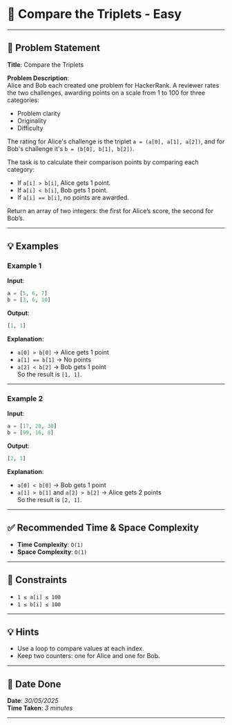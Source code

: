 # 🧮 Compare the Triplets - Easy

---

## 📌 Problem Statement

**Title**: Compare the Triplets

**Problem Description**:  
Alice and Bob each created one problem for HackerRank. A reviewer rates the two challenges, awarding points on a scale from 1 to 100 for three categories:  
- Problem clarity  
- Originality  
- Difficulty  

The rating for Alice's challenge is the triplet `a = (a[0], a[1], a[2])`, and for Bob's challenge it's `b = (b[0], b[1], b[2])`.

The task is to calculate their comparison points by comparing each category:

- If `a[i] > b[i]`, Alice gets 1 point.  
- If `a[i] < b[i]`, Bob gets 1 point.  
- If `a[i] == b[i]`, no points are awarded.  

Return an array of two integers: the first for Alice’s score, the second for Bob’s.

---

## 💡 Examples

### Example 1  
**Input**:  
```python
a = [5, 6, 7]  
b = [3, 6, 10]
```

**Output**:  
```python
[1, 1]
```

**Explanation**:  
- `a[0] > b[0]` → Alice gets 1 point  
- `a[1] == b[1]` → No points  
- `a[2] < b[2]` → Bob gets 1 point  
So the result is `[1, 1]`.

---

### Example 2  
**Input**:  
```python
a = [17, 28, 30]  
b = [99, 16, 8]
```

**Output**:  
```python
[2, 1]
```

**Explanation**:  
- `a[0] < b[0]` → Bob gets 1 point  
- `a[1] > b[1]` and `a[2] > b[2]` → Alice gets 2 points  
So the result is `[2, 1]`.

---

## ✅ Recommended Time & Space Complexity

- **Time Complexity**: `O(1)`  
- **Space Complexity**: `O(1)`

---

## 📎 Constraints

- `1 ≤ a[i] ≤ 100`  
- `1 ≤ b[i] ≤ 100`

---

## 💡 Hints

- Use a loop to compare values at each index.  
- Keep two counters: one for Alice and one for Bob.

---

## 📅 Date Done

**Date**: *30/05/2025*  
**Time Taken**: *3 minutes*

---